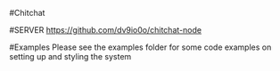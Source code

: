 #Chitchat

#SERVER
https://github.com/dv9io0o/chitchat-node

#Examples
Please see the examples folder for some code examples on setting up and styling the system

